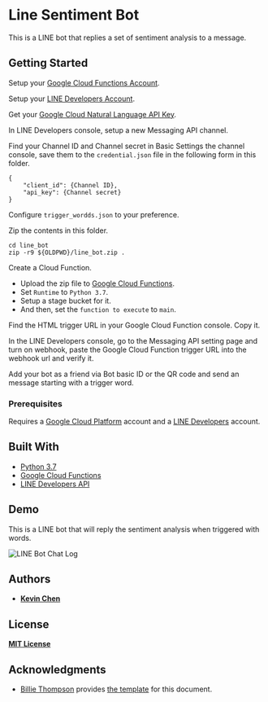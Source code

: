 # Line Sentiment Bot

This is a LINE bot that replies a set of sentiment analysis to a message.

## Getting Started

Setup your [Google Cloud Functions Account](https://console.cloud.google.com/functions).

Setup your [LINE Developers Account](https://developers.line.biz/).

Get your [Google Cloud Natural Language API Key](https://cloud.google.com/docs/authentication/api-keys).

In LINE Developers console, setup a new Messaging API channel.

Find your Channel ID and Channel secret in Basic Settings the channel console, save them to the `credential.json` file in the following form in this folder.

```
{
    "client_id": {Channel ID},
    "api_key": {Channel secret}
}
```

Configure `trigger_wordds.json` to your preference.

Zip the contents in this folder.

```
cd line_bot
zip -r9 ${OLDPWD}/line_bot.zip .
```

Create a Cloud Function.
* Upload the zip file to [Google Cloud Functions](https://console.cloud.google.com/functions/).
* Set `Runtime` to `Python 3.7`.
* Setup a stage bucket for it.
* And then, set the `function to execute` to `main`.

Find the HTML trigger URL in your Google Cloud Function console. Copy it.

In the LINE Developers console, go to the Messaging API setting page and turn on webhook, paste the Google Cloud Function trigger URL into the webhook url and verify it.

Add your bot as a friend via Bot basic ID or the QR code and send an message starting with a trigger word.

### Prerequisites

Requires a [Google Cloud Platform](https://console.cloud.google.com/) account and a [LINE Developers](https://developers.line.biz/) account.

## Built With

* [Python 3.7](https://www.python.org/downloads/)
* [Google Cloud Functions](https://console.cloud.google.com/functions/)
* [LINE Developers API](https://developers.line.biz/en/reference/)

## Demo

This is a LINE bot that will reply the sentiment analysis when triggered with words.

![LINE Bot Chat Log](https://i.imgur.com/xz7Vvg2.png)

## Authors

* **[Kevin Chen](https://github.com/kkchen-dev)**

## License

**[MIT License](../LICENSE)**

## Acknowledgments

* [Billie Thompson](https://gist.github.com/PurpleBooth) provides [the template]((https://gist.github.com/PurpleBooth/109311bb0361f32d87a2)) for this document.